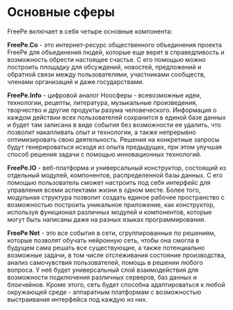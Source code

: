 # Основные сферы

FreePe включает в себя четыре основные компонента:

**FreePe.Co** - это интернет-ресурс общественного объединения проекта FreePe для объединения людей, которые еще верят в справедливость и возможность обрести настоящее счастье. С его помощью можно построить площадку для обсуждений, новостей, предложений и обратной связи между пользователями, участниками сообществ, членами организаций и даже государствами. 

**FreePe.Info** - цифровой аналог Ноосферы - всевозможные идеи, технологии, рецепты, литература, музыкальные произведения, творчество и другие продукты разума человеческого. Информация о каждом действии всех пользователей сохранится в единой базе данных и будет там записана в виде события без возможности ее удалить, что позволит накапливать опыт и технологии, а также непрерывно оптимизировать свою деятельность. Решения на конкретные запросы будут генерироваться исходя из опыта предыдущих, при этом улучшая способ решения задачи с помощью инновационных технологий.

**FreePe.IO** - веб-платформа и универсальный конструктор, состоящий из отдельный модулей, компонентов, распределенной базы данных. С его помощью пользователь сможет настроить под себя интерфейс для управления всеми аспектами жизни в одном месте.  Более того, модульная структура позволит создать единое рабочее пространство с возможностью построить уникальное приложение, как конструктор, используя функционал различных модулей и компонентов, которые могут быть написаны даже на разных языках программирования.

**FreePe Net** - это все события в сети, сгруппированные по решениям, которые позволят обучать нейронную сеть, чтобы она смогла в будущем сама решать все существующие, а также потенциально возможные задачи, в том числе отслеживания состояние производства, анализ самочувствия пользователей, помощь в решении любого вопроса. У неё будет универсальный слой взаимодействия для возможности подключения различных серверов, баз данных и блокчейнов. Кроме этого, сеть будет способна адаптироваться к любой окружающей среде - аппаратным платформам с возможностью выстраивания интерфейса под каждую из них.
